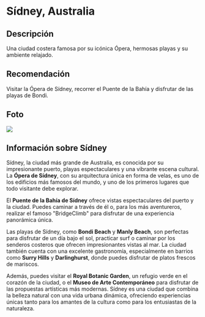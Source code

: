 # Sídney, Australia
## Descripción  
Una ciudad costera famosa por su icónica Ópera, hermosas playas y su ambiente relajado.
## Recomendación  
Visitar la Ópera de Sídney, recorrer el Puente de la Bahía y disfrutar de las playas de Bondi.
## Foto  
![](https://www.expocihachub.com/img/blog/vista-exterior-nocturna-opera-de-sydney-aniversario-construcc-opera-sydney.jpeg)
## Información sobre Sídney  
Sídney, la ciudad más grande de Australia, es conocida por su impresionante puerto, playas espectaculares y una vibrante escena cultural. La **Ópera de Sídney**, con su arquitectura única en forma de velas, es uno de los edificios más famosos del mundo, y uno de los primeros lugares que todo visitante debe explorar.

El **Puente de la Bahía de Sídney** ofrece vistas espectaculares del puerto y la ciudad. Puedes caminar a través de él o, para los más aventureros, realizar el famoso "BridgeClimb" para disfrutar de una experiencia panorámica única.

Las playas de Sídney, como **Bondi Beach** y **Manly Beach**, son perfectas para disfrutar de un día bajo el sol, practicar surf o caminar por los senderos costeros que ofrecen impresionantes vistas al mar. La ciudad también cuenta con una excelente gastronomía, especialmente en barrios como **Surry Hills** y **Darlinghurst**, donde puedes disfrutar de platos frescos de mariscos.

Además, puedes visitar el **Royal Botanic Garden**, un refugio verde en el corazón de la ciudad, o el **Museo de Arte Contemporáneo** para disfrutar de las propuestas artísticas más modernas. Sídney es una ciudad que combina la belleza natural con una vida urbana dinámica, ofreciendo experiencias únicas tanto para los amantes de la cultura como para los entusiastas de la naturaleza.